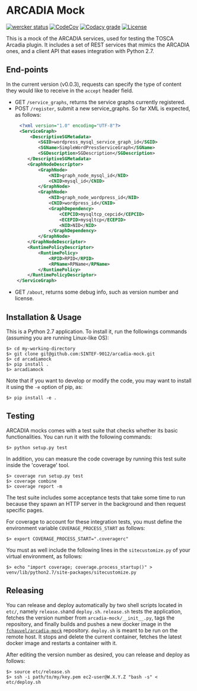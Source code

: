
# ARCADIA Mock

[![wercker status](https://app.wercker.com/status/7afc51aae94fd1a3ab97518535e7c9eb/s/master "wercker status")](https://app.wercker.com/project/byKey/7afc51aae94fd1a3ab97518535e7c9eb)
[![CodeCov](https://img.shields.io/codecov/c/github/SINTEF-9012/arcadia-mock/master.svg)](https://codecov.io/gh/SINTEF-9012/arcadia-mock)
[![Codacy grade](https://img.shields.io/codacy/grade/5c06860e96d54742937e4bcbbc946f08.svg)](https://www.codacy.com/app/fchauvel/arcadia-mock)
[![License](https://img.shields.io/github/license/SINTEF-9012/arcadia-mock.svg)]()

This is a mock of the ARCADIA services, used for testing the TOSCA
Arcadia plugin. It includes a set of REST services that mimics the
ARCADIA ones, and a client API that eases integration with Python 2.7.

## End-points

In the current version (v0.0.3), requests can specify the type of content they would like to receive in the `accept` header field.

 * GET `/service_graphs`, returns the service graphs currently registered.
 * POST `/register`, submit a new service_graphs. So far XML is expected, as follows:
 
````xml
	 <?xml version="1.0" encoding="UTF-8"?>
	 <ServiceGraph>
		 <DescriptiveSGMetadata>
			<SGID>wordpress_mysql_service_graph_id</SGID>
			<SGName>SimpleWordPressServiceGraph</SGName>
			<SGDescription>SGDescription</SGDescription>
		</DescriptiveSGMetadata>
		<GraphNodeDescriptor>
			<GraphNode>
				<NID>graph_node_mysql_id</NID>
				<CNID>mysql_id</CNID>
			</GraphNode>
			<GraphNode>
				<NID>graph_node_wordpress_id</NID>
				<CNID>wordpress_id</CNID>
				<GraphDependency>
					<CEPCID>mysqltcp_cepcid</CEPCID>
					<ECEPID>mysqltcp</ECEPID>
					<NID>NID</NID>
				</GraphDependency>
			</GraphNode>
		</GraphNodeDescriptor>
		<RuntimePolicyDescriptor>
			<RuntimePolicy>
				<RPID>RPID</RPID>
				<RPName>RPName</RPName>
			</RuntimePolicy>
		</RuntimePolicyDescriptor>
	</ServiceGraph>
````

 * GET `/about`, returns some debug info, such as version number and license.

## Installation & Usage

This is a Python 2.7 application. To install it, run the followings commands (assuming you are running Linux-like OS):

	$> cd my-working-directory
	$> git clone git@github.com:SINTEF-9012/arcadia-mock.git
	$> cd arcadiamock
	$> pip install .
	$> arcadiamock

Note that if you want to develop or modify the code, you may want to install it using the `-e` option of pip, as:

	$> pip install -e .

## Testing

ARCADIA mocks comes with a test suite that checks whether its basic
functionalities. You can run it with the following commands:

	$> python setup.py test

In addition, you can measure the code coverage by running this test
suite inside the 'coverage' tool.

	$> coverage run setup.py test
	$> coverage combine
	$> coverage report -m

The test suite includes some acceptance tests that take some time to
run because they spawn an HTTP server in the background and then
request specific pages.

For coverage to account for these integration tests, you must define
the environment variable `COVERAGE_PROCESS_START` as follows:

	$> export COVERAGE_PROCESS_START=".coveragerc"

You must as well include the following lines in the `sitecustomize.py`
of your virtual environment, as follows:

	$> echo "import coverage; coverage.process_startup()" > venv/lib/python2.7/site-packages/sitecustomize.py 

## Releasing

You can release and deploy automatically by two shell scripts located
in `etc/`, namely `release.sh`and `deploy.sh`. `release.sh` tests the
application, fetches the version number from
`arcadia-mock/__init__.py`, tags the repository, and finally builds
and pushes a new docker image in the
[`fchauvel/arcadia-mock`](https://hub.docker.com/r/fchauvel/arcadia-mock/tags/)
repository. `deploy.sh` is meant to be run on the remote host. It
stops and delete the current container, fetches the latest docker
image and restarts a container with it.

After editing the version number as desired, you can release and
deploy as follows:

	$> source etc/release.sh
	$> ssh -i path/to/my/key.pem ec2-user@W.X.Y.Z "bash -s" < etc/deploy.sh

